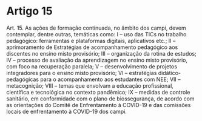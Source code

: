 # Artigo 15

Art. 15. As ações de formação continuada, no âmbito dos campi, devem contemplar, dentre outras, temáticas como:
I – uso das TICs no trabalho pedagógico: ferramentas e plataformas digitais, aplicativos etc.;
II – aprimoramento de Estratégias de acompanhamento pedagógico aos discentes no ensino misto provisório;
III – organização da rotina de estudos;
IV – processo de avaliação da aprendizagem no ensino misto provisório, com foco na recuperação paralela;
V – desenvolvimento de projetos integradores para o ensino misto provisório;
VI – estratégias didático-pedagógicas para o acompanhamento aos estudantes com NEE;
VII – metacognição;
VIII – temas que envolvam a educação profissional, científica e tecnológica no contexto pandêmico;
IX – medidas de controle sanitário, em conformidade com o plano de biossegurança, de acordo com as orientações do Comitê de
Enfrentamento à COVID-19 e das comissões locais de enfrentamento à COVID-19 dos campi.
